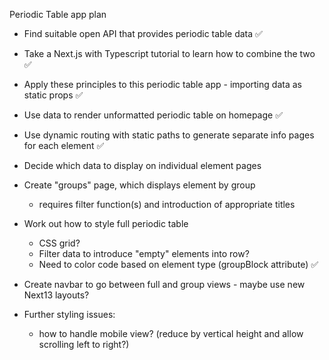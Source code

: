 Periodic Table app plan

- Find suitable open API that provides periodic table data ✅
- Take a Next.js with Typescript tutorial to learn how to combine the two ✅
- Apply these principles to this periodic table app - importing data as static props ✅
- Use data to render unformatted periodic table on homepage ✅
- Use dynamic routing with static paths to generate separate info pages for each element ✅

- Decide which data to display on individual element pages
- Create "groups" page, which displays element by group
  - requires filter function(s) and introduction of appropriate titles
- Work out how to style full periodic table
  - CSS grid?
  - Filter data to introduce "empty" elements into row?
  - Need to color code based on element type (groupBlock attribute) ✅
- Create navbar to go between full and group views - maybe use new Next13 layouts?
- Further styling issues:
  - how to handle mobile view? (reduce by vertical height and allow scrolling left to right?)
